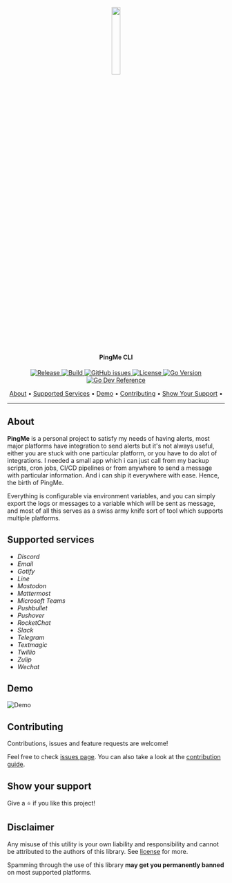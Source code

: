 <!-- markdownlint-disable MD033 -->
<!-- markdownlint-disable-next-line -->
<h2 align="center">
  <br>
  <p align="center"><img width=20% src="https://raw.githubusercontent.com/kha7iq/pingme/master/.github/img/logo.png"></p>
</h2>

<h4 align="center">PingMe CLI</h4>

<p align="center">
   <a href="https://github.com/kha7iq/pingme/releases">
   <img alt="Release" src="https://img.shields.io/github/v/release/kha7iq/pingme">
   <a href="#">
   <img alt="Build" src="https://img.shields.io/github/workflow/status/kha7iq/pingme/goreleaser">
   <a href="https://github.com/kha7iq/pingme/issues">
   <img alt="GitHub issues" src="https://img.shields.io/github/issues/kha7iq/pingme?style=flat-square&logo=github&logoColor=white">
   <a href="https://github.com/kha7iq/pingme/blob/master/LICENSE.md">
   <img alt="License" src="https://img.shields.io/github/license/kha7iq/pingme">
   <a href="#">
   <img alt="Go Version" src="https://img.shields.io/github/go-mod/go-version/kha7iq/pingme">
   <a href="https://pkg.go.dev/github.com/kha7iq/pingme">
   <img alt="Go Dev Reference" src="https://img.shields.io/badge/go.dev-reference-007d9c?logo=go&logoColor=white&style=flat">
</p>

<p align="center">
  <a href="#/?id=about">About</a> •
  <a href="#?id=supported-services">Supported Services</a> •
  <a href="#?id=demo">Demo</a> •
  <a href="#?id=contributing">Contributing</a> •
  <a href="#?id=show-your-support">Show Your Support</a> •
</p>

---

## About

**PingMe** is a personal project to satisfy my needs of having alerts, most
major platforms have integration to send alerts but it's not always useful,
either you are stuck with one particular platform, or you have to do alot of
integrations. I needed a small app which i can just call from my backup scripts,
cron jobs, CI/CD pipelines or from anywhere to send a message with particular
information. And i can ship it everywhere with ease. Hence, the birth of PingMe.

Everything is configurable via environment variables, and you can simply export
the logs or messages to a variable which will be sent as message, and most of
all this serves as a swiss army knife sort of tool which supports multiple
platforms.

## Supported services

- *Discord*
- *Email*
- *Gotify*
- *Line*
- *Mastodon*
- *Mattermost*
- *Microsoft Teams*
- *Pushbullet*
- *Pushover*
- *RocketChat*
- *Slack*
- *Telegram*
- *Textmagic*
- *Twillio*
- *Zulip*
- *Wechat*

## Demo

![Demo](https://raw.githubusercontent.com/kha7iq/pingme/master/.github/img/pingme.gif)

## Contributing

Contributions, issues and feature requests are welcome!

Feel free to check [issues page](https://github.com/kha7iq/pingme/issues).
You can also take a look at the [contribution guide](contribution.md).

## Show your support

Give a ⭐️  if you like this project!

## Disclaimer

Any misuse of this utility is your own liability and responsibility and cannot
be attributed to the authors of this library.  See
[license](https://github.com/kha7iq/pingme/blob/master/LICENSE.md) for more.

Spamming through the use of this library **may get you permanently banned** on
most supported platforms.

